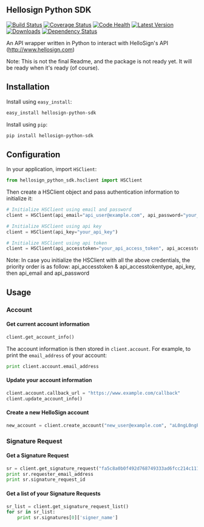 Hellosign Python SDK
-------------------
[![Build Status](https://travis-ci.org/minhdanh/hellosign-python-sdk.png?branch=master)](https://travis-ci.org/minhdanh/hellosign-python-sdk)
[![Coverage Status](https://coveralls.io/repos/minhdanh/hellosign-python-sdk/badge.png)](https://coveralls.io/r/minhdanh/hellosign-python-sdk)
[![Code Health](http://landscape.io/github/minhdanh/hellosign-python-sdk/master/landscape.png)](http://landscape.io/github/minhdanh/hellosign-python-sdk/master)
[![Latest Version](https://pypip.in/v/hellosign-python-sdk/badge.png)](https://pypi.python.org/pypi/hellosign-python-sdk/)
[![Downloads](https://pypip.in/d/hellosign-python-sdk/badge.png)](https://pypi.python.org/pypi/hellosign-python-sdk/)
[![Dependency Status](https://gemnasium.com/minhdanh/hellosign-python-sdk.png)](https://gemnasium.com/minhdanh/hellosign-python-sdk)



An API wrapper written in Python to interact with HelloSign's API (http://www.hellosign.com)

Note: This is not the final Readme, and the package is not ready yet. It will be ready when it's ready (of course).

## Installation

Install using `easy_install`:

````sh
easy_install hellosign-python-sdk
````

Install using `pip`:

````sh
pip install hellosign-python-sdk
````

## Configuration

In your application, import `HSClient`:

````python
from hellosign_python_sdk.hsclient import HSClient
````

Then create a HSClient object and pass authentication information to initialize it:

````python
# Initialize HSClient using email and password
client = HSClient(api_email="api_user@example.com", api_password="your_password")

# Initialize HSClient using api key
client = HSClient(api_key="your_api_key")

# Initialize HSClient using api token
client = HSClient(api_accesstoken="your_api_access_token", api_accesstokentype="your_api_access_token_type")
````
Note: In case you initialize the HSClient with all the above credentials, the priority order is as follow: api_accesstoken & api_accesstokentype, api_key, then api_email and api_password

## Usage

### Account

#### Get current account information

````python
client.get_account_info()
````

The account information is then stored in `client.account`. For example, to print the `email_address` of your account:

````python
print client.account.email_address
````

#### Update your account information

````python
client.account.callback_url = "https://www.example.com/callback"
client.update_account_info()
````

#### Create a new HelloSign account

````python
new_account = client.create_account("new_user@example.com", "aL0ngL0ngPa55w0rd")
````

### Signature Request

#### Get a Signature Request

````python
sr = client.get_signature_request("fa5c8a0b0f492d768749333ad6fcc214c111e967")
print sr.requester_email_address
print sr.signature_request_id
````

#### Get a list of your Signature Requests

````python
sr_list = client.get_signature_request_list()
for sr in sr_list:
    print sr.signatures[0]['signer_name']
````